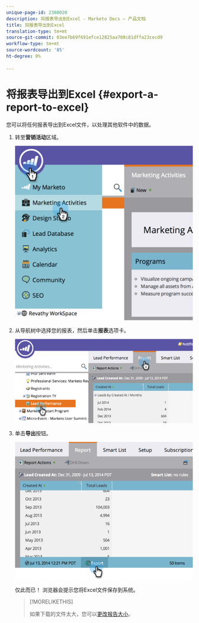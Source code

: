 ```yaml
---
unique-page-id: 2360020
description: 将报表导出到Excel - Marketo Docs — 产品文档
title: 将报表导出到Excel
translation-type: tm+mt
source-git-commit: 03ee7b69f691efce12825aa708c81dffa23cecd9
workflow-type: tm+mt
source-wordcount: '85'
ht-degree: 0%

---
```



# 将报表导出到Excel {#export-a-report-to-excel}

您可以将任何报表导出到Excel文件，以处理其他软件中的数据。

1. 转至&#x200B;**营销活动**&#x200B;区域。

   ![](assets/image2014-9-16-13-3a11-3a14.png)

1. 从导航树中选择您的报表，然后单击&#x200B;**报表**&#x200B;选项卡。

   ![](assets/image2014-9-16-13-3a11-3a18.png)

1. 单击&#x200B;**导出**&#x200B;按钮。

   ![](assets/image2014-9-16-13-3a11-3a21.png)

   仅此而已！ 浏览器会提示您将Excel文件保存到系统。

   >[!MORELIKETHIS]
   >
   >如果下载的文件太大，您可以[更改报告大小](/help/marketo/product-docs/reporting/basic-reporting/editing-reports/configure-report-size.md)。
